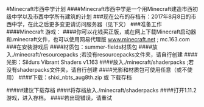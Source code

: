#Minecraft市西中学计划
####Minecraft市西中学是一个用Minecraft建造市西初级中学以及市西中学所有建筑的计划
###现在公布的存档有：2017年8月8日的市西中学，在此之后更多变更请访问服务器（见下文）
###准备工作
####Minecraft 游戏：
####你可以花钱买正版，或在网上下载Minecraft启动器和.minecraft文件，也可以使用网易代理版
www.minecraft.net ; mc.163.com
###在安装游戏后
####材质包：summer-fields材质包
####放入./minecraft/resourcepacks ;若没有resourcepacks文件夹，请自行创建
####光影：Sildurs Vibrant Shaders v1.163
####放入./minecraft/shaderpacks ;若没有shaderpacks文件夹，请自行创建
####光影和材质包可使用任意（或不使用）
####下载：shixi_nbts_aug8th.zip 或 下载存档

#####建议下载存档
####将存档放入./minecraft/shaderpacks
####打开1.11.2游戏，进入存档。
####若出现错误，请重试